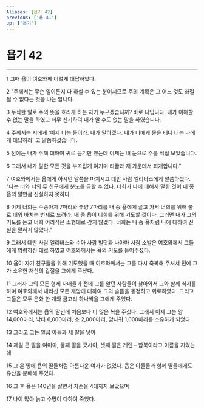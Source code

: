 ```yaml
---
Aliases: [욥기 42]
previous: ['욥 41']
up: ['욥기']
---
```

# 욥기 42

***


1 그때 욥이 여호와께 이렇게 대답하였다. 

2 "주께서는 무슨 일이든지 다 하실 수 있는 분이시므로 주의 계획은 그 어느 것도 좌절될 수 없다는 것을 나는 압니다. 

3 무식한 말로 주의 뜻을 흐리게 하는 자가 누구겠습니까? 바로 나입니다. 내가 이해할 수 없는 말을 하였고 너무 신기하여 내가 알 수도 없는 말을 하였습니다. 

4 주께서는 저에게 '이제 너는 들어라. 내가 말하겠다. 내가 너에게 물을 테니 너는 나에게 대답하라' 고 말씀하셨습니다. 

5 전에는 내가 주께 대하여 귀로 듣기만 했는데 이제는 내 눈으로 주를 직접 보았습니다. 

6 그래서 내가 말한 모든 것을 부끄럽게 여기며 티끌과 재 가운데서 회개합니다." 

7 여호와께서는 욥에게 하시던 말씀을 마치시고 데만 사람 엘리바스에게 말씀하셨다. "나는 너와 너의 두 친구에게 분노를 금할 수 없다. 너희가 나에 대해서 말한 것이 내 종 욥의 말만큼 진실하지 못하다. 

8 이제 너희는 수송아지 7마리와 숫양 7마리를 내 종 욥에게 끌고 가서 너희를 위해 불로 태워 바치는 번제로 드려라. 내 종 욥이 너희를 위해 기도할 것이다. 그러면 내가 그의 기도를 듣고 너희 어리석은 소행대로 갚지 않겠다. 너희는 내 종 욥처럼 나에 대하여 진실을 말하지 않았다." 

9 그래서 데만 사람 엘리바스와 수아 사람 빌닷과 나아마 사람 소발은 여호와께서 그들에게 명령하신 대로 하였고 여호와께서는 욥의 기도를 들어주셨다. 

10 욥이 자기 친구들을 위해 기도했을 때 여호와께서는 그를 다시 축복해 주셔서 전에 그가 소유한 재산의 갑절을 그에게 주셨다. 

11 그러자 그의 모든 형제 자매들과 전에 그를 알던 사람들이 찾아와서 그와 함께 식사를 하며 여호와께서 내리신 모든 재앙에 대하여 그의 슬픔을 동정하고 위로하였다. 그리고 그들은 모두 은화 한 개와 금고리 하나씩을 그에게 주었다. 

12 여호와께서는 욥의 말년에 처음보다 더 많은 복을 주셨다. 그래서 이제 그는 양 14,000마리, 낙타 6,000마리, 소 2,000마리, 암나귀 1,000마리를 소유하게 되었다. 

13 그리고 그는 일곱 아들과 세 딸을 낳아 

14 제일 큰 딸을 여미마, 둘째 딸을 긋시아, 셋째 딸은 게렌 – 합북이라고 이름을 지었는데 

15 그 온 땅에 욥의 딸들처럼 아름다운 여자가 없었다. 욥은 아들들과 함께 딸들에게도 유산을 분배해 주었다. 

16 그 후 욥은 140년을 살면서 자손을 4대까지 보았으며 

17 나이 많아 늙고 수명이 다하여 죽었다.
